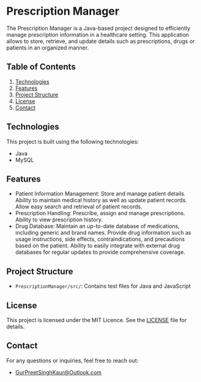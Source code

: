 # Prescription Manager

The Prescription Manager is a Java-based project designed to efficiently manage prescription information in a healthcare setting. 
This application allows to store, retrieve, and update details such as prescriptions, drugs or patients in an organized manner.

## Table of Contents
1. [Technologies](#technologies)
2. [Features](#features)
3. [Project Structure](#project-structure)
4. [License](#license)
5. [Contact](#contact)

## Technologies
This project is built using the following technologies:

- Java
- MySQL

## Features 
*  Patient Information Management: Store and manage patient details. Ability to maintain medical history as well as update patient records. Allow easy search and retrieval of patient records.
*  Prescription Handling: Prescribe, assign and manage prescriptions. Ability to view prescription history.
*  Drug Database: Maintain an up-to-date database of medications, including generic and brand names. Provide drug information such as usage instructions, side effects, contraindications, and precautions based on the patient. Ability to easily integrate with external drug databases for regular updates to provide comprehensive coverage.

## Project Structure
- `PrescriptionManager/src/`: Contains test files for Java and JavaScript
 
## License

This project is licensed under the MIT Licence. See the [LICENSE](LICENSE) file for details.

## Contact

For any questions or inquiries, feel free to reach out:
 - GurPreetSinghKaur@Outlook.com
 

